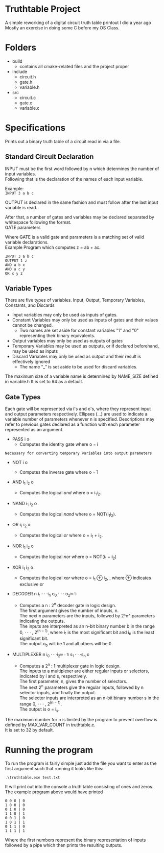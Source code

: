 # Truthtable Project

A simple reworking of a digital circuit truth table printout I did a year ago  
Mostly an exercise in doing some C before my OS Class. 

# Folders
- build
  -  contains all cmake-related files and the project proper 
- include
  - circuit.h
  - gate.h
  - variable.h
- src
   - circuit.c
   - gate.c
   - variable.c

# Specifications
Prints out a binary truth table of a circuit read in via a file.

## Standard Circuit Declaration

INPUT must be the first word followed by n which determines the number of input variables.  
Following that is the declaration of the names of each input variable.  

Example:  
`INPUT 3 a b c`

OUTPUT is declared in the same fashion and must follow after the last input variable is read. 

After that, a number of gates and variables may be declared separated by whitespace following the format.  
GATE parameters  

Where GATE is a valid gate and parameters is a matching set of valid variable declarations.  
Example Program which computes z = ab + ac.
```
INPUT 3 a b c
OUTPUT 1 z
AND a b x
AND a c y
OR x y z
```


## Variable Types
There are five types of variables. Input, Output, Temporary Variables, Constants, and Discards

- Input variables may only be used as inputs of gates.
- Constant Variables may only be used as inputs of gates and their values cannot be changed. 
  - Two names are set aside for constant variables "1" and "0" representing their binary equivalents.
- Output variables may only be used as outputs of gates
- Temporary Variables may be used as outputs, or if declared beforehand, may be used as inputs
- Discard Variables may only be used as output and their result is effectively ignored
  - The name "_" is set aside to be used for discard variables. 

The maximum size of a variable name is determined by NAME_SIZE defined in variable.h
It is set to 64 as a default.

## Gate Types

Each gate will be represented via i's and o's, where they represent input and output parameters respectively. Ellipses (...) are used to indicate a variable number of parameters whenever n is specified. Descriptions may refer to previous gates declared as a function with each parameter represented as an argument.

- PASS i o
  - Computes the identity gate where o = i

`Necessary for converting temporary variables into output parameters`

- NOT i o
  - Computes the inverse gate where o = ̅i

- AND i<sub>1</sub> i<sub>2</sub> o
  - Computes the logical *and* where o = i<sub>1</sub>i<sub>2</sub>.

- NAND i<sub>1</sub> i<sub>2</sub> o
  - Computes the logical *nand* where o = NOT(i<sub>1</sub>i<sub>2</sub>).

- OR i<sub>1</sub> i<sub>2</sub> o
  - Computes the logical *or* where o = i<sub>1</sub> + i<sub>2</sub>.

- NOR i<sub>1</sub> i<sub>2</sub> o
  - Computes the logical *nor* where o = NOT(i<sub>1</sub> + i<sub>2</sub>)

- XOR i<sub>1</sub> i<sub>2</sub> o
  - Computes the logical *xor* where o = i<sub>1</sub> ⊕ i<sub>2</sub>, , where ⊕ indicates exclusive or

- DECODER n i<sub>1</sub> · · ·i<sub>n</sub> o<sub>0</sub> · · · o<sub>2<sup>(n-1)</sup></sub>
  - Computes a n : 2<sup>n</sup> decoder gate in logic design.  
    The first argument gives the number of inputs, n.  
    The next n parameters are the inputs, followed by 2^n^ parameters indicating the outputs.  
    The inputs are interpreted as an n-bit binary number b in the range 0, · · · , 2<sup>(n − 1)</sup>, where i<sub>1</sub> is the most significant bit and i<sub>n</sub> is the least significant bit.  
    The output o<sub>b</sub> will be 1 and all others will be 0.

- MULTIPLEXER n i<sub>0</sub> · · ·i<sub>2<sup>(n − 1)</sup></sub> s<sub>1</sub> · · ·s<sub>n</sub> o
  - Computes a 2<sup>n</sup> : 1 multiplexer gate in logic design.  
    The inputs to a multiplexer are either regular inputs or selectors, indicated by i and s, respectively.  
    The first parameter, n, gives the number of selectors.  
    The next 2<sup>n</sup> parameters give the regular inputs, followed by n selector inputs, and finally the output.  
    The selector inputs are interpreted as an n-bit binary number s in the range 0, · · · , 2<sup>(n − 1)</sup>.  
    The output is o = i<sub>s</sub>.


The maximum number for n is limited by the program to prevent overflow is defined by MAX_VAR_COUNT in truthtable.c.  
It is set to 32 by default.

# Running the program
To run the program is fairly simple just add the file you want to enter as the first argument such that running it looks like this:

`.\truthtable.exe test.txt`

It will print out into the console a truth table consisting of ones and zeros.  
The example program above would have printed  
```
0 0 0 | 0
1 0 0 | 0
0 1 0 | 0
1 1 0 | 1
0 0 1 | 0
1 0 1 | 1 
0 1 1 | 0 
1 1 1 | 1
```
Where the first numbers represent the binary representation of inputs followed by a pipe which then prints the resulting outputs.
